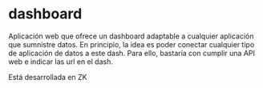 # dashboard

Aplicación web que ofrece un dashboard adaptable a cualquier aplicación que sumnistre datos.
En principio, la idea es poder conectar cualquier tipo de aplicación de datos a este dash. Para ello, bastaría con cumplir una API web e indicar las url en el dash.

Está desarrollada en ZK
